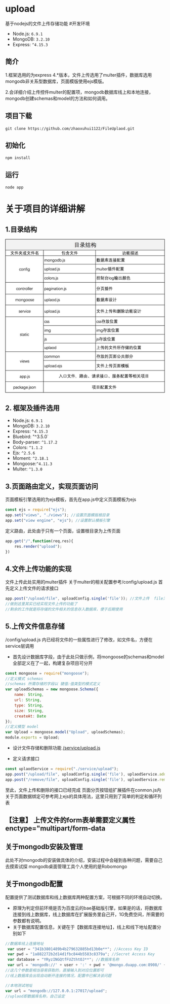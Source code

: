 # upload
基于nodejs的文件上传存储功能
#开发环境
- Node.js: `6.9.1`
- MongoDB: `3.2.10`
- Express: `^4.15.3`
## 简介
1.框架选用的为express 4.*版本，文件上传选用了multer插件，数据库选用mongodb非关系型数据库，页面模版使用ejs模版。

2.会详细介绍上传控件multer的配置项，mongodb数据库线上和本地连接，mongodb创建schemas和model的方法和如何调用。

## 项目下载
```
git clone https://github.com/zhaoxuhui1122/FileUplaod.git
```
## 初始化
```
npm install
```
## 运行
```
node app
```
# 关于项目的详细讲解
## 1.目录结构
![](./static/img/01.jpg)

## 2. 框架及插件选用
- Node.js: `6.9.1`
- MongoDB: `3.2.10`
- Express: `^4.15.3`
- Bluebird: "^3.5.0`
- Body-parser: `^1.17.2`
- Colors: `^1.1.2`
- Ejs: `^2.5.6`
- Moment: `^2.18.1`
- Mongoose:`^4.11.3`
- Multer: `^1.3.0`

## 3.页面路由定义，实现页面访问
页面模板引擎选用的为ejs模板，首先在app.js中定义页面模板为ejs
```javascript
const ejs = require("ejs");
app.set("views", "./views"); //设置页面模版根目录
app.set("view engine", "ejs"); //设置默认模板引擎
```
定义路由，此处由于只有一个页面，设置根目录为上传页面
```javascript
app.get("/",function(req,res){
    res.render("upload");
})
```
## 4.文件上传功能的实现
文件上传此处实用的multer插件
关于multer的相关配置参考/config/upload.js
首先定义上传文件的请求接口
```javascript
app.post("/upload/file", uploadConfig.single('file')); //文件上传  file为表单内input的name
//做到这里其实已经实现文件上传的功能了
//剩余的工作就是将存储的文件相关的信息存入数据库，便于后期使用
```
## 5.上传文件信息存储
/config/upload.js 内已经将文件的一些属性进行了修改，如文件名，方便在service层调用

- 首先设计数据库字段，由于此处只做示例，将mongoose的schemas和model全部定义在了一起，构建复杂项目可分开
```javascript
const mongoose = require("mongoose");
//定义模式 schemas
//schemas 所需存储的字段以 键值:值类型的模式定义
var uploadSchemas = new mongoose.Schema({
    name: String,
    url: String,
    type: String,
    size: String,
    createAt: Date
});
//定义模型 model
var Upload = mongoose.model("Upload", uploadSchemas);
module.exports = Upload;
```
- 设计文件存储和删除功能
[/service/upload.js](./service/upload.js)

- 定义请求接口
```javascript
const uplaodService = require("./service/upload");
app.post("/upload/file", uploadConfig.single('file'), uplaodService.add); //文件上传
app.post("/remove/file", uploadConfig.single('file'), uplaodService.remove); //文件删除
```
至此，文件上传和删除的接口已经完成
页面分页按钮组扩展插件在conmon.js内
关于页面数据绑定可参考网上ejs的具体用法，这里只用到了简单的判定和循环列表
## 【注意】 上传文件的form表单需要定义属性 enctype="multipart/form-data

## 关于mongodb安装及管理
此处不对mongodb的安装做具体的介绍，安装过程中会碰到各种问题，需要自己去摸索试探
mongodb桌面管理工具个人使用的是Robomongo
## 关于mongodb配置
配置提供了测试数据库和线上数据库两种配置方案，可根据不同的环境自动切换。
- 原理为判定但前环境是否为百度云的bae基础版引擎，如果是的话，将数据库连接到线上数据库，线上数据库在扩展服务里自己开，1G免费空间，所需要的参数都有说明。
- 关于数据库配置信息，关键在于【数据库连接地址】，线上和线下地址配置分别如下

```javascript
//数据库线上连接地址
 var user = "341b3801489b4b279632885bd13b0e**"; //Access Key ID
 var pwd = "1a882272b2d14d1fbc844b5583c8379a"; //Secret Access Key
 var database = "YRyzINGQtfFUZthtOJ**"; //数据库名称
 var url = 'mongodb://' + user + ':' + pwd + '@mongo.duapp.com:8908/' + database + '';
//这几个参数是相当容易获取的，直接输入到对应位置即可
//线上数据库会出现自动断开连接的情况，配置中已解决该问题
```
```javascript
//本地测试地址
var url = "mongodb://127.0.0.1:27017/upload";
//uplaod即数据库名称，自己设定
```

